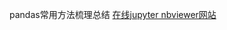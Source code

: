 pandas常用方法梳理总结
[在线jupyter nbviewer网站](https://nbviewer.jupyter.org/github/LAUGHTALE/CDA/tree/master/Pandas/)
